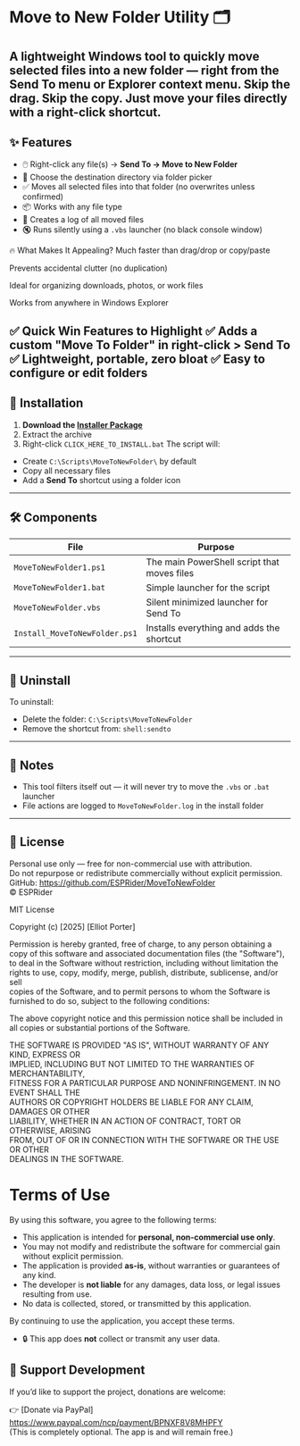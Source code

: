 # Move to New Folder Utility 🗂️

A lightweight Windows tool to quickly move selected files into a new folder — right from the **Send To** menu or Explorer context menu.
Skip the drag. Skip the copy. Just move your files directly with a right-click shortcut.
---

## ✨ Features

- 🖱️ Right-click any file(s) → **Send To → Move to New Folder**
- 📁 Choose the destination directory via folder picker
- ✅ Moves all selected files into that folder (no overwrites unless confirmed)
- 📦 Works with any file type
- 🧾 Creates a log of all moved files
- 🔇 Runs silently using a `.vbs` launcher (no black console window)


🔥 What Makes It Appealing?
Much faster than drag/drop or copy/paste

Prevents accidental clutter (no duplication)

Ideal for organizing downloads, photos, or work files

Works from anywhere in Windows Explorer

✅ Quick Win Features to Highlight
✅ Adds a custom "Move To Folder" in right-click > Send To
✅ Lightweight, portable, zero bloat
✅ Easy to configure or edit folders
---

## 📂 Installation

1. **Download the [Installer Package](https://github.com/ESPRider/MoveToNewFolder/archive/refs/heads/Advanced.zip)**  
2. Extract the archive
3. Right-click `CLICK_HERE_TO_INSTALL.bat`
The script will:
- Create `C:\Scripts\MoveToNewFolder\` by default
- Copy all necessary files
- Add a **Send To** shortcut using a folder icon


---

## 🛠 Components

| File                         | Purpose                                     |
|-----------------------------|---------------------------------------------|
| `MoveToNewFolder1.ps1`      | The main PowerShell script that moves files |
| `MoveToNewFolder1.bat`      | Simple launcher for the script              |
| `MoveToNewFolder.vbs`       | Silent minimized launcher for Send To       |
| `Install_MoveToNewFolder.ps1` | Installs everything and adds the shortcut  |

---

## 🧹 Uninstall

To uninstall:
- Delete the folder: `C:\Scripts\MoveToNewFolder`
- Remove the shortcut from: `shell:sendto`

---

## 🧠 Notes

- This tool filters itself out — it will never try to move the `.vbs` or `.bat` launcher
- File actions are logged to `MoveToNewFolder.log` in the install folder

---

## 📄 License

Personal use only — free for non-commercial use with attribution.  
Do not repurpose or redistribute commercially without explicit permission.  
GitHub: https://github.com/ESPRider/MoveToNewFolder  
© ESPRider

MIT License

Copyright (c) [2025] [Elliot Porter]

Permission is hereby granted, free of charge, to any person obtaining a copy
of this software and associated documentation files (the "Software"), to deal
in the Software without restriction, including without limitation the rights
to use, copy, modify, merge, publish, distribute, sublicense, and/or sell   
copies of the Software, and to permit persons to whom the Software is        
furnished to do so, subject to the following conditions:                     

The above copyright notice and this permission notice shall be included in   
all copies or substantial portions of the Software.                          

THE SOFTWARE IS PROVIDED "AS IS", WITHOUT WARRANTY OF ANY KIND, EXPRESS OR   
IMPLIED, INCLUDING BUT NOT LIMITED TO THE WARRANTIES OF MERCHANTABILITY,     
FITNESS FOR A PARTICULAR PURPOSE AND NONINFRINGEMENT. IN NO EVENT SHALL THE  
AUTHORS OR COPYRIGHT HOLDERS BE LIABLE FOR ANY CLAIM, DAMAGES OR OTHER      
LIABILITY, WHETHER IN AN ACTION OF CONTRACT, TORT OR OTHERWISE, ARISING     
FROM, OUT OF OR IN CONNECTION WITH THE SOFTWARE OR THE USE OR OTHER         
DEALINGS IN THE SOFTWARE. 

# Terms of Use

By using this software, you agree to the following terms:

- This application is intended for **personal, non-commercial use only**.
- You may not modify and redistribute the software for commercial gain without explicit permission.
- The application is provided **as-is**, without warranties or guarantees of any kind.
- The developer is **not liable** for any damages, data loss, or legal issues resulting from use.
- No data is collected, stored, or transmitted by this application.

By continuing to use the application, you accept these terms.

- 🔒 This app does **not** collect or transmit any user data.

## 💖 Support Development

If you’d like to support the project, donations are welcome:

👉 [Donate via PayPal] https://www.paypal.com/ncp/payment/BPNXF8V8MHPFY  
(This is completely optional. The app is and will remain free.)

